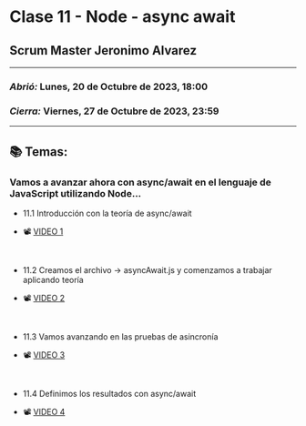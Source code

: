 # Clase 11 - Node - async await
## Scrum Master Jeronimo Alvarez

---

### *Abrió:* Lunes, 20 de Octubre de 2023, 18:00
### *Cierra:* Viernes, 27 de Octubre de 2023, 23:59

---

## 📚 Temas:

### Vamos a avanzar ahora con async/await en el lenguaje de JavaScript utilizando Node...

- 11.1 Introducción con la teoría de async/await

- 📽 [VIDEO 1](https://drive.google.com/file/d/1pPwkw75lA4ms_Y1miysZoGWsiMB0Ft2U/view)

<br>

- 11.2 Creamos el archivo -> asyncAwait.js y comenzamos a trabajar aplicando teoría

- 📽 [VIDEO 2](https://drive.google.com/file/d/1lkyFtR_QoiRKlB2tp47ZoyBMmBquLssN/view)

<br>

- 11.3 Vamos avanzando en las pruebas de asincronía

- 📽 [VIDEO 3](https://drive.google.com/file/d/1Q1RyrsK5UOzM2galfmchqA6r_CEAXWtN/view)

<br>

- 11.4 Definimos los resultados con async/await

- 📽 [VIDEO 4](https://drive.google.com/file/d/1kiuRZ7XSX06qS8KkAEBmp0muSqLF2bjo/view)

<br>
